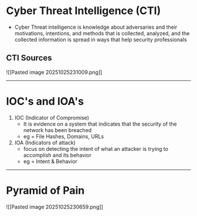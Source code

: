 # Cyber Threat Intelligence (CTI)

- Cyber Threat intelligence is knowledge about adversaries and their motivations, intentions, and methods that is collected, analyzed, and the collected information is spread in ways that help security professionals 
## CTI Sources 
 ![[Pasted image 20251025231009.png]]

---
# IOC's and IOA's

1. IOC (Indicator of Compromise)
	- It is evidence on a system that indicates that the security of the network has been breached
	- eg = File Hashes, Domains, URLs
2. IOA (Indicators of attack) 
	- focus on detecting the intent of what an attacker is trying to accomplish and its behavior
	- eg = Intent & Behavior
---
# Pyramid of Pain

![[Pasted image 20251025230659.png]]